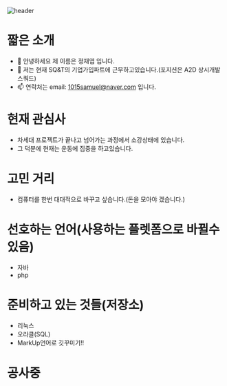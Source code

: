 ![header](https://capsule-render.vercel.app/api?type=waving&color=timeAuto&height=300&text=Welcome!&desc=YeopjaeMon%20GitHub&fontSize=90)

# 짧은 소개
- 👋 안녕하세요 제 이름은 정재엽 입니다.
- 🌱 저는 현재 SQ&T의 기업가입파트에 근무하고있습니다.(포지션은 A2D 상시개발 스쿼드)
- 📫 연락처는 email: 1015samuel@naver.com 입니다.

# 현재 관심사
* 차세대 프로젝트가 끝나고 넘어가는 과정에서 소강상태에 있습니다.
* 그 덕분에 현재는 운동에 집중을 하고있습니다.

# 고민 거리
* 컴퓨터를 한번 대대적으로 바꾸고 싶습니다.(돈을 모아야 겠습니다.)
  
# 선호하는 언어(사용하는 플렛폼으로 바뀔수 있음)
* 자바
* php

# 준비하고 있는 것들(저장소)
* 리눅스
* 오라클(SQL)
* MarkUp언어로 깃꾸미기!!

# 공사중

